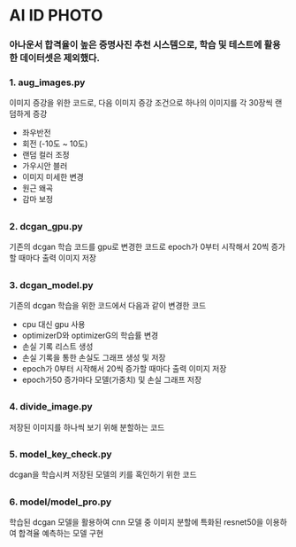 # AI ID PHOTO
### 아나운서 합격율이 높은 증명사진 추천 시스템으로, 학습 및 테스트에 활용한 데이터셋은 제외했다.

### 1. aug_images.py
이미지 증강을 위한 코드로, 다음 이미지 증강 조건으로 하나의 이미지를 각 30장씩 랜덤하게 증강  
- 좌우반전
- 회전 (-10도 ~ 10도)
- 랜덤 컬러 조정
- 가우시안 블러
- 이미지 미세한 변경
- 원근 왜곡
- 감마 보정
##

### 2. dcgan_gpu.py
기존의 dcgan 학습 코드를 gpu로 변경한 코드로 epoch가 0부터 시작해서 20씩 증가할 때마다 출력 이미지 저장
##

### 3. dcgan_model.py
기존의 dcgan 학습을 위한 코드에서 다음과 같이 변경한 코드
- cpu 대신 gpu 사용
- optimizerD와 optimizerG의 학습률 변경
- 손실 기록 리스트 생성
- 손실 기록을 통한 손실도 그래프 생성 및 저장
- epoch가 0부터 시작해서 20씩 증가할 때마다 출력 이미지 저장
- epoch가50 증가마다 모델(가중치) 및 손실 그래프 저장
##

### 4. divide_image.py
저장된 이미지를 하나씩 보기 위해 분할하는 코드
##

### 5. model_key_check.py
dcgan을 학습시켜 저장된 모델의 키를 혹인하기 위한 코드
##

### 6. model/model_pro.py
학습된 dcgan 모델을 활용하여 cnn 모델 중 이미지 분할에 특화된 resnet50을 이용하여 합격율 예측하는 모델 구현

